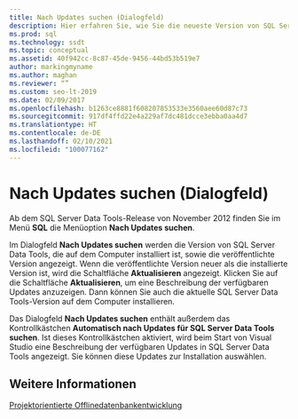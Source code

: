 ```yaml
---
title: Nach Updates suchen (Dialogfeld)
description: Hier erfahren Sie, wie Sie die neueste Version von SQL Server Data Tools (SSDT) auf dem Computer installieren. Machen Sie sich mit dem Dialogfeld „Nach Updates suchen“ vertraut.
ms.prod: sql
ms.technology: ssdt
ms.topic: conceptual
ms.assetid: 40f942cc-8c87-45de-9456-44bd53b519e7
author: markingmyname
ms.author: maghan
ms.reviewer: “”
ms.custom: seo-lt-2019
ms.date: 02/09/2017
ms.openlocfilehash: b1263ce8881f608207853533e3560aee60d87c73
ms.sourcegitcommit: 917df4ffd22e4a229af7dc481dcce3ebba0aa4d7
ms.translationtype: HT
ms.contentlocale: de-DE
ms.lasthandoff: 02/10/2021
ms.locfileid: "100077162"
---
```

# <a name="check-for-updates-dialog-box"></a>Nach Updates suchen (Dialogfeld)

Ab dem SQL Server Data Tools-Release von November 2012 finden Sie im Menü **SQL** die Menüoption **Nach Updates suchen**.  
  
Im Dialogfeld **Nach Updates suchen** werden die Version von SQL Server Data Tools, die auf dem Computer installiert ist, sowie die veröffentlichte Version angezeigt. Wenn die veröffentlichte Version neuer als die installierte Version ist, wird die Schaltfläche **Aktualisieren** angezeigt. Klicken Sie auf die Schaltfläche **Aktualisieren**, um eine Beschreibung der verfügbaren Updates anzuzeigen. Dann können Sie auch die aktuelle SQL Server Data Tools-Version auf dem Computer installieren.  
  
Das Dialogfeld **Nach Updates suchen** enthält außerdem das Kontrollkästchen **Automatisch nach Updates für SQL Server Data Tools suchen**. Ist dieses Kontrollkästchen aktiviert, wird beim Start von Visual Studio eine Beschreibung der verfügbaren Updates in SQL Server Data Tools angezeigt. Sie können diese Updates zur Installation auswählen.  
  
## <a name="see-also"></a>Weitere Informationen  
[Projektorientierte Offlinedatenbankentwicklung](../ssdt/project-oriented-offline-database-development.md)  
  
